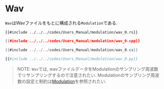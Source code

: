 # Wav

`Wav`はWavファイルをもとに構成される`Modulation`である.

```rust,edition2021
{{#include ../../../codes/Users_Manual/modulation/wav_0.rs}}
```

```cpp
{{#include ../../../codes/Users_Manual/modulation/wav_0.cpp}}
```

```cs
{{#include ../../../codes/Users_Manual/modulation/wav_0.cs}}
```

```python
{{#include ../../../codes/Users_Manual/modulation/wav_0.py}}
```

> NOTE: `Wav`では, wavファイルデータをModulationのサンプリング周波数でリサンプリングするので注意されたい.
> Modulationのサンプリング周波数の設定と制約は[Modulation](../modulation.md)を参照されたい.
